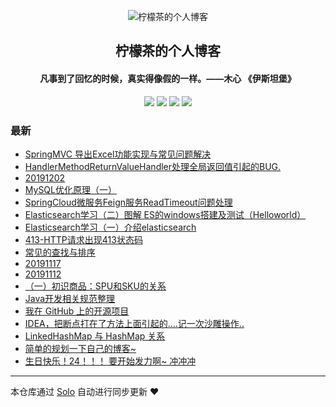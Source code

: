 <p align="center"><img alt="柠檬茶的个人博客" src="https://static.b3log.org/images/brand/solo-32.png"></p><h2 align="center">
柠檬茶的个人博客
</h2>

<h4 align="center"> 凡事到了回忆的时候，真实得像假的一样。——木心 《伊斯坦堡》</h4>
<p align="center"><a title="柠檬茶的个人博客" target="_blank" href="https://github.com/Adoboy/solo-blog"><img src="https://img.shields.io/github/last-commit/Adoboy/solo-blog.svg?style=flat-square&color=FF9900"></a>
<a title="GitHub repo size in bytes" target="_blank" href="https://github.com/Adoboy/solo-blog"><img src="https://img.shields.io/github/repo-size/Adoboy/solo-blog.svg?style=flat-square"></a>
<a title="Solo Version" target="_blank" href="https://github.com/88250/solo/releases"><img src="https://img.shields.io/badge/solo-3.6.5-f1e05a.svg?style=flat-square&color=blueviolet"></a>
<a title="Hits" target="_blank" href="https://github.com/88250/hits"><img src="https://hits.b3log.org/Adoboy/solo-blog.svg"></a></p>

### 最新

* [SpringMVC 导出Excel功能实现与常见问题解决](https://www.liuhsb.cn/articles/2019/12/05/1575516543810.html)
* [HandlerMethodReturnValueHandler处理全局返回值引起的BUG.](https://www.liuhsb.cn/articles/2019/12/05/1575514442033.html)
* [20191202](https://www.liuhsb.cn/articles/2019/12/02/1575221186617.html)
* [MySQL优化原理（一）](https://www.liuhsb.cn/articles/2019/12/02/1575219518893.html)
* [SpringCloud微服务Feign服务ReadTimeout问题处理](https://www.liuhsb.cn/articles/2019/12/02/1575217593907.html)
* [Elasticsearch学习（二）图解 ES的windows搭建及测试（Helloworld）](https://www.liuhsb.cn/articles/2019/11/25/1574617968802.html)
* [Elasticsearch学习（一）介绍elasticsearch](https://www.liuhsb.cn/articles/2019/11/24/1574606050602.html)
* [413-HTTP请求出现413状态码](https://www.liuhsb.cn/articles/2019/11/19/1574135802585.html)
* [常见的查找与排序](https://www.liuhsb.cn/articles/2019/11/18/1574009769407.html)
* [20191117](https://www.liuhsb.cn/articles/2019/11/17/1574006376686.html)
* [20191112](https://www.liuhsb.cn/articles/2019/11/13/1573575853457.html)
* [（一）初识商品：SPU和SKU的关系](https://www.liuhsb.cn/articles/2019/11/13/1573574905628.html)
* [Java开发相关规范整理](https://www.liuhsb.cn/articles/2019/11/11/1573482583874.html)
* [我在 GitHub 上的开源项目](https://www.liuhsb.cn/my-github-repos)
* [IDEA，把断点打在了方法上面引起的....记一次沙雕操作..](https://www.liuhsb.cn/articles/2019/11/07/1573096608351.html)
* [LinkedHashMap 与 HashMap 关系](https://www.liuhsb.cn/articles/2019/11/03/1572775958160.html)
* [简单的规划一下自己的博客~ ](https://www.liuhsb.cn/articles/2019/10/31/1572461871415.html)
* [生日快乐！24！！！ 要开始发力啊~ 冲冲冲](https://www.liuhsb.cn/articles/2019/10/27/1572190595350.html)



---

本仓库通过 [Solo](https://github.com/88250/solo) 自动进行同步更新 ❤️ 